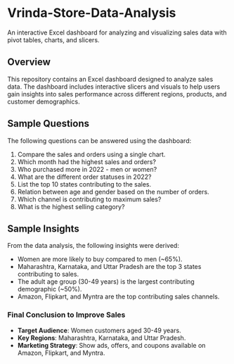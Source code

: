 # Vrinda-Store-Data-Analysis
An interactive Excel dashboard for analyzing and visualizing sales data with pivot tables, charts, and slicers.

## Overview
This repository contains an Excel dashboard designed to analyze sales data. The dashboard includes interactive slicers and visuals to help users gain insights into sales performance across different regions, products, and customer demographics.

## Sample Questions
The following questions can be answered using the dashboard:

1. Compare the sales and orders using a single chart.
2. Which month had the highest sales and orders?
3. Who purchased more in 2022 - men or women?
4. What are the different order statuses in 2022?
5. List the top 10 states contributing to the sales.
6. Relation between age and gender based on the number of orders.
7. Which channel is contributing to maximum sales?
8. What is the highest selling category?

## Sample Insights
From the data analysis, the following insights were derived:

- Women are more likely to buy compared to men (~65%).
- Maharashtra, Karnataka, and Uttar Pradesh are the top 3 states contributing to sales.
- The adult age group (30-49 years) is the largest contributing demographic (~50%).
- Amazon, Flipkart, and Myntra are the top contributing sales channels.

### Final Conclusion to Improve Sales
- **Target Audience**: Women customers aged 30-49 years.
- **Key Regions**: Maharashtra, Karnataka, and Uttar Pradesh.
- **Marketing Strategy**: Show ads, offers, and coupons available on Amazon, Flipkart, and Myntra.
